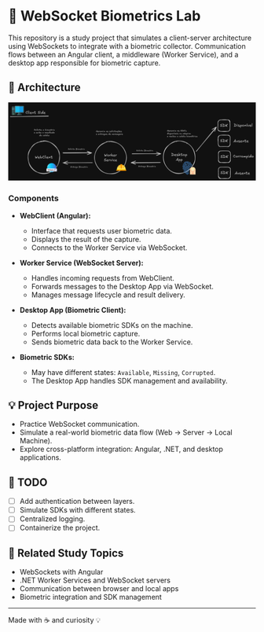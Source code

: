 # 🧠 WebSocket Biometrics Lab

This repository is a study project that simulates a client-server architecture using WebSockets to integrate with a biometric collector. Communication flows between an Angular client, a middleware (Worker Service), and a desktop app responsible for biometric capture.

## 🧩 Architecture

![Architecture](./Sobre.png)

### Components

- **WebClient (Angular):**
  - Interface that requests user biometric data.
  - Displays the result of the capture.
  - Connects to the Worker Service via WebSocket.

- **Worker Service (WebSocket Server):**
  - Handles incoming requests from WebClient.
  - Forwards messages to the Desktop App via WebSocket.
  - Manages message lifecycle and result delivery.

- **Desktop App (Biometric Client):**
  - Detects available biometric SDKs on the machine.
  - Performs local biometric capture.
  - Sends biometric data back to the Worker Service.

- **Biometric SDKs:**
  - May have different states: `Available`, `Missing`, `Corrupted`.
  - The Desktop App handles SDK management and availability.

## 💡 Project Purpose

- Practice WebSocket communication.
- Simulate a real-world biometric data flow (Web → Server → Local Machine).
- Explore cross-platform integration: Angular, .NET, and desktop applications.

## 📌 TODO

- [ ] Add authentication between layers.
- [ ] Simulate SDKs with different states.
- [ ] Centralized logging.
- [ ] Containerize the project.

## 🧪 Related Study Topics

- WebSockets with Angular
- .NET Worker Services and WebSocket servers
- Communication between browser and local apps
- Biometric integration and SDK management

---

Made with ☕ and curiosity 💡
